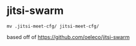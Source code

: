 # jitsi-swarm

```mv .jitsi-meet-cfg/ jitsi-meet-cfg/```

based off of https://github.com/oeleco/jitsi-swarm

